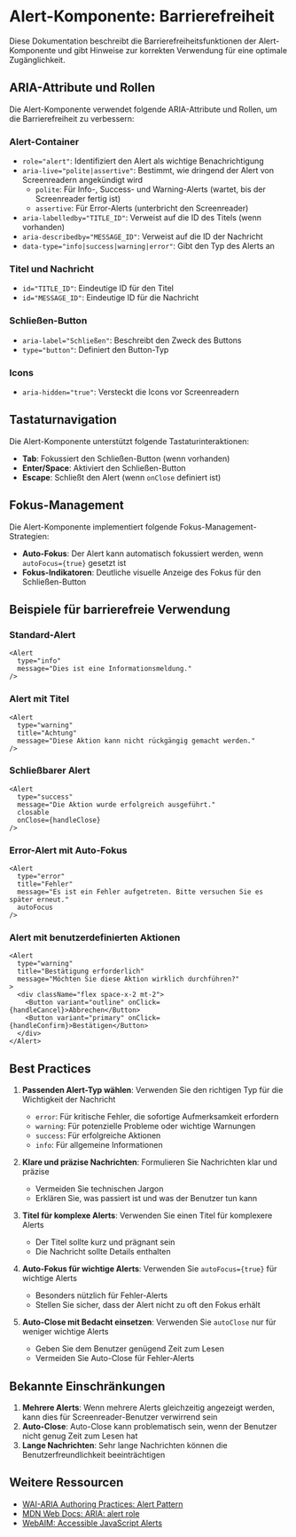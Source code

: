 # Alert-Komponente: Barrierefreiheit

Diese Dokumentation beschreibt die Barrierefreiheitsfunktionen der Alert-Komponente und gibt Hinweise zur korrekten Verwendung für eine optimale Zugänglichkeit.

## ARIA-Attribute und Rollen

Die Alert-Komponente verwendet folgende ARIA-Attribute und Rollen, um die Barrierefreiheit zu verbessern:

### Alert-Container
- `role="alert"`: Identifiziert den Alert als wichtige Benachrichtigung
- `aria-live="polite|assertive"`: Bestimmt, wie dringend der Alert von Screenreadern angekündigt wird
  - `polite`: Für Info-, Success- und Warning-Alerts (wartet, bis der Screenreader fertig ist)
  - `assertive`: Für Error-Alerts (unterbricht den Screenreader)
- `aria-labelledby="TITLE_ID"`: Verweist auf die ID des Titels (wenn vorhanden)
- `aria-describedby="MESSAGE_ID"`: Verweist auf die ID der Nachricht
- `data-type="info|success|warning|error"`: Gibt den Typ des Alerts an

### Titel und Nachricht
- `id="TITLE_ID"`: Eindeutige ID für den Titel
- `id="MESSAGE_ID"`: Eindeutige ID für die Nachricht

### Schließen-Button
- `aria-label="Schließen"`: Beschreibt den Zweck des Buttons
- `type="button"`: Definiert den Button-Typ

### Icons
- `aria-hidden="true"`: Versteckt die Icons vor Screenreadern

## Tastaturnavigation

Die Alert-Komponente unterstützt folgende Tastaturinteraktionen:

- **Tab**: Fokussiert den Schließen-Button (wenn vorhanden)
- **Enter/Space**: Aktiviert den Schließen-Button
- **Escape**: Schließt den Alert (wenn `onClose` definiert ist)

## Fokus-Management

Die Alert-Komponente implementiert folgende Fokus-Management-Strategien:

- **Auto-Fokus**: Der Alert kann automatisch fokussiert werden, wenn `autoFocus={true}` gesetzt ist
- **Fokus-Indikatoren**: Deutliche visuelle Anzeige des Fokus für den Schließen-Button

## Beispiele für barrierefreie Verwendung

### Standard-Alert

```tsx
<Alert 
  type="info" 
  message="Dies ist eine Informationsmeldung." 
/>
```

### Alert mit Titel

```tsx
<Alert 
  type="warning" 
  title="Achtung" 
  message="Diese Aktion kann nicht rückgängig gemacht werden." 
/>
```

### Schließbarer Alert

```tsx
<Alert 
  type="success" 
  message="Die Aktion wurde erfolgreich ausgeführt." 
  closable 
  onClose={handleClose} 
/>
```

### Error-Alert mit Auto-Fokus

```tsx
<Alert 
  type="error" 
  title="Fehler" 
  message="Es ist ein Fehler aufgetreten. Bitte versuchen Sie es später erneut." 
  autoFocus 
/>
```

### Alert mit benutzerdefinierten Aktionen

```tsx
<Alert 
  type="warning" 
  title="Bestätigung erforderlich" 
  message="Möchten Sie diese Aktion wirklich durchführen?" 
>
  <div className="flex space-x-2 mt-2">
    <Button variant="outline" onClick={handleCancel}>Abbrechen</Button>
    <Button variant="primary" onClick={handleConfirm}>Bestätigen</Button>
  </div>
</Alert>
```

## Best Practices

1. **Passenden Alert-Typ wählen**: Verwenden Sie den richtigen Typ für die Wichtigkeit der Nachricht
   - `error`: Für kritische Fehler, die sofortige Aufmerksamkeit erfordern
   - `warning`: Für potenzielle Probleme oder wichtige Warnungen
   - `success`: Für erfolgreiche Aktionen
   - `info`: Für allgemeine Informationen

2. **Klare und präzise Nachrichten**: Formulieren Sie Nachrichten klar und präzise
   - Vermeiden Sie technischen Jargon
   - Erklären Sie, was passiert ist und was der Benutzer tun kann

3. **Titel für komplexe Alerts**: Verwenden Sie einen Titel für komplexere Alerts
   - Der Titel sollte kurz und prägnant sein
   - Die Nachricht sollte Details enthalten

4. **Auto-Fokus für wichtige Alerts**: Verwenden Sie `autoFocus={true}` für wichtige Alerts
   - Besonders nützlich für Fehler-Alerts
   - Stellen Sie sicher, dass der Alert nicht zu oft den Fokus erhält

5. **Auto-Close mit Bedacht einsetzen**: Verwenden Sie `autoClose` nur für weniger wichtige Alerts
   - Geben Sie dem Benutzer genügend Zeit zum Lesen
   - Vermeiden Sie Auto-Close für Fehler-Alerts

## Bekannte Einschränkungen

1. **Mehrere Alerts**: Wenn mehrere Alerts gleichzeitig angezeigt werden, kann dies für Screenreader-Benutzer verwirrend sein
2. **Auto-Close**: Auto-Close kann problematisch sein, wenn der Benutzer nicht genug Zeit zum Lesen hat
3. **Lange Nachrichten**: Sehr lange Nachrichten können die Benutzerfreundlichkeit beeinträchtigen

## Weitere Ressourcen

- [WAI-ARIA Authoring Practices: Alert Pattern](https://www.w3.org/WAI/ARIA/apg/patterns/alert/)
- [MDN Web Docs: ARIA: alert role](https://developer.mozilla.org/en-US/docs/Web/Accessibility/ARIA/Roles/alert_role)
- [WebAIM: Accessible JavaScript Alerts](https://webaim.org/techniques/javascript/alerts/)